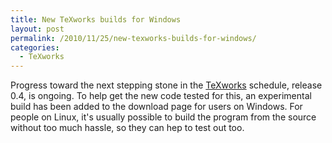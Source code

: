 ```yaml
---
title: New TeXworks builds for Windows
layout: post
permalink: /2010/11/25/new-texworks-builds-for-windows/
categories:
  - TeXworks
---
```

Progress toward the next stepping stone in the [TeXworks](https://tug.org/texworks/) schedule, release 0.4, is ongoing. To help get the new code tested for this, an experimental build has been added to the download page for users on Windows. For people on Linux, it's usually possible to build the program from the source without too much hassle, so they can hep to test out too.
